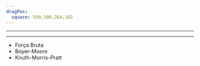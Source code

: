 ```yaml
---
dragPos:
  square: 550,100,264,102
---
```


<Cadeia cadeia="EU GOSTO DE BATATA" />

<Cadeia v-click v-drag="'square'" cadeia="BATATA" />

---
---

 * Força Bruta
 * Boyer-Moore
 * Knuth-Morris-Pratt
